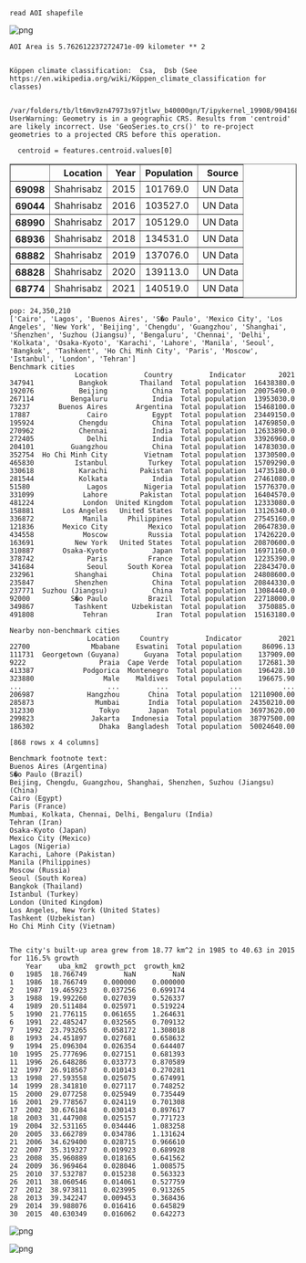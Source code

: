     read AOI shapefile



    
![png](output_4_1.png)
    


    AOI Area is 5.762612237272471e-09 kilometer ** 2


    Köppen climate classification:  Csa,  Dsb (See https://en.wikipedia.org/wiki/Köppen_climate_classification for classes)


    /var/folders/tb/lt6mv9zn47973s97jtlwv_b40000gn/T/ipykernel_19908/904168228.py:12: UserWarning: Geometry is in a geographic CRS. Results from 'centroid' are likely incorrect. Use 'GeoSeries.to_crs()' to re-project geometries to a projected CRS before this operation.
    
      centroid = features.centroid.values[0]





<div>
<style scoped>
    .dataframe tbody tr th:only-of-type {
        vertical-align: middle;
    }

    .dataframe tbody tr th {
        vertical-align: top;
    }

    .dataframe thead th {
        text-align: right;
    }
</style>
<table border="1" class="dataframe">
  <thead>
    <tr style="text-align: right;">
      <th></th>
      <th>Location</th>
      <th>Year</th>
      <th>Population</th>
      <th>Source</th>
    </tr>
  </thead>
  <tbody>
    <tr>
      <th>69098</th>
      <td>Shahrisabz</td>
      <td>2015</td>
      <td>101769.0</td>
      <td>UN Data</td>
    </tr>
    <tr>
      <th>69044</th>
      <td>Shahrisabz</td>
      <td>2016</td>
      <td>103527.0</td>
      <td>UN Data</td>
    </tr>
    <tr>
      <th>68990</th>
      <td>Shahrisabz</td>
      <td>2017</td>
      <td>105129.0</td>
      <td>UN Data</td>
    </tr>
    <tr>
      <th>68936</th>
      <td>Shahrisabz</td>
      <td>2018</td>
      <td>134531.0</td>
      <td>UN Data</td>
    </tr>
    <tr>
      <th>68882</th>
      <td>Shahrisabz</td>
      <td>2019</td>
      <td>137076.0</td>
      <td>UN Data</td>
    </tr>
    <tr>
      <th>68828</th>
      <td>Shahrisabz</td>
      <td>2020</td>
      <td>139113.0</td>
      <td>UN Data</td>
    </tr>
    <tr>
      <th>68774</th>
      <td>Shahrisabz</td>
      <td>2021</td>
      <td>140519.0</td>
      <td>UN Data</td>
    </tr>
  </tbody>
</table>
</div>



    pop: 24,350,210
    ['Cairo', 'Lagos', 'Buenos Aires', 'S�o Paulo', 'Mexico City', 'Los Angeles', 'New York', 'Beijing', 'Chengdu', 'Guangzhou', 'Shanghai', 'Shenzhen', 'Suzhou (Jiangsu)', 'Bengaluru', 'Chennai', 'Delhi', 'Kolkata', 'Osaka-Kyoto', 'Karachi', 'Lahore', 'Manila', 'Seoul', 'Bangkok', 'Tashkent', 'Ho Chi Minh City', 'Paris', 'Moscow', 'Istanbul', 'London', 'Tehran']
    Benchmark cities
                    Location         Country         Indicator        2021
    347941           Bangkok        Thailand  Total population  16438380.0
    192076           Beijing           China  Total population  20075490.0
    267114         Bengaluru           India  Total population  13953030.0
    73237       Buenos Aires       Argentina  Total population  15468100.0
    17887              Cairo           Egypt  Total population  23449150.0
    195924           Chengdu           China  Total population  14769850.0
    270962           Chennai           India  Total population  12633890.0
    272405             Delhi           India  Total population  33926960.0
    204101         Guangzhou           China  Total population  14783030.0
    352754  Ho Chi Minh City         Vietnam  Total population  13730500.0
    465830          Istanbul          Turkey  Total population  15709290.0
    330618           Karachi        Pakistan  Total population  14735180.0
    281544           Kolkata           India  Total population  27461080.0
    51580              Lagos         Nigeria  Total population  15776370.0
    331099            Lahore        Pakistan  Total population  16404570.0
    481224            London  United Kingdom  Total population  12333080.0
    158881       Los Angeles   United States  Total population  13126340.0
    336872            Manila     Philippines  Total population  27545160.0
    121836       Mexico City          Mexico  Total population  20647830.0
    434558            Moscow          Russia  Total population  17426220.0
    163691          New York   United States  Total population  20870600.0
    310887       Osaka-Kyoto           Japan  Total population  16971160.0
    378742             Paris          France  Total population  12235390.0
    341684             Seoul     South Korea  Total population  22843470.0
    232961          Shanghai           China  Total population  24808600.0
    235847          Shenzhen           China  Total population  20844330.0
    237771  Suzhou (Jiangsu)           China  Total population  13084440.0
    92000          S�o Paulo          Brazil  Total population  22718000.0
    349867          Tashkent      Uzbekistan  Total population   3750885.0
    491808            Tehran            Iran  Total population  15163180.0
    
    Nearby non-benchmark cities
                       Location     Country         Indicator         2021
    22700               Mbabane    Eswatini  Total population     86096.13
    111731  Georgetown (Guyana)      Guyana  Total population    137909.00
    9222                  Praia  Cape Verde  Total population    172681.30
    413387            Podgorica  Montenegro  Total population    196428.10
    323880                 Male    Maldives  Total population    196675.90
    ...                     ...         ...               ...          ...
    206987             Hangzhou       China  Total population  12110900.00
    285873               Mumbai       India  Total population  24350210.00
    312330                Tokyo       Japan  Total population  36973620.00
    299823              Jakarta   Indonesia  Total population  38797500.00
    186302                Dhaka  Bangladesh  Total population  50024640.00
    
    [868 rows x 4 columns]
    
    Benchmark footnote text:
    Buenos Aires (Argentina)
    S�o Paulo (Brazil)
    Beijing, Chengdu, Guangzhou, Shanghai, Shenzhen, Suzhou (Jiangsu) (China)
    Cairo (Egypt)
    Paris (France)
    Mumbai, Kolkata, Chennai, Delhi, Bengaluru (India)
    Tehran (Iran)
    Osaka-Kyoto (Japan)
    Mexico City (Mexico)
    Lagos (Nigeria)
    Karachi, Lahore (Pakistan)
    Manila (Philippines)
    Moscow (Russia)
    Seoul (South Korea)
    Bangkok (Thailand)
    Istanbul (Turkey)
    London (United Kingdom)
    Los Angeles, New York (United States)
    Tashkent (Uzbekistan)
    Ho Chi Minh City (Vietnam)


    The city's built-up area grew from 18.77 km^2 in 1985 to 40.63 in 2015 for 116.5% growth
        Year    uba_km2  growth_pct  growth_km2
    0   1985  18.766749         NaN         NaN
    1   1986  18.766749    0.000000    0.000000
    2   1987  19.465923    0.037256    0.699174
    3   1988  19.992260    0.027039    0.526337
    4   1989  20.511484    0.025971    0.519224
    5   1990  21.776115    0.061655    1.264631
    6   1991  22.485247    0.032565    0.709132
    7   1992  23.793265    0.058172    1.308018
    8   1993  24.451897    0.027681    0.658632
    9   1994  25.096304    0.026354    0.644407
    10  1995  25.777696    0.027151    0.681393
    11  1996  26.648286    0.033773    0.870589
    12  1997  26.918567    0.010143    0.270281
    13  1998  27.593558    0.025075    0.674991
    14  1999  28.341810    0.027117    0.748252
    15  2000  29.077258    0.025949    0.735449
    16  2001  29.778567    0.024119    0.701308
    17  2002  30.676184    0.030143    0.897617
    18  2003  31.447908    0.025157    0.771723
    19  2004  32.531165    0.034446    1.083258
    20  2005  33.662789    0.034786    1.131624
    21  2006  34.629400    0.028715    0.966610
    22  2007  35.319327    0.019923    0.689928
    23  2008  35.960889    0.018165    0.641562
    24  2009  36.969464    0.028046    1.008575
    25  2010  37.532787    0.015238    0.563323
    26  2011  38.060546    0.014061    0.527759
    27  2012  38.973811    0.023995    0.913265
    28  2013  39.342247    0.009453    0.368436
    29  2014  39.988076    0.016416    0.645829
    30  2015  40.630349    0.016062    0.642273



    
![png](output_12_1.png)
    



    
![png](output_16_0.png)
    


